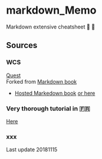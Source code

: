 # markdown_Memo
Markdown extensive cheatsheet :see_no_evil: :hear_no_evil:

## Sources

### WCS
[Quest](https://github.com/WildCodeSchool/markdown-fr)    
Forked from [Markdown book](https://github.com/GitbookIO/markdown)
+ [Hosted Markedown book](https://www.gitbook.io/book/GitBookIO/markdown)
[or here](http://wildcodeschool.gitbooks.io/markdown/content/)

### Very thorough tutorial in :fr:
[Here](https://blog.wax-o.com/2014/04/tutoriel-un-guide-pour-bien-commencer-avec-markdown/)



### xxx



Last update 20181115
